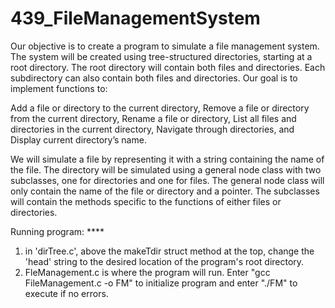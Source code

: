 # 439_FileManagementSystem

Our objective is to create a program to simulate a file management system. The system will be created using tree-structured directories, starting at a root directory. The root directory will contain both files and directories. Each subdirectory can also contain both files and directories. Our goal is to implement functions to: 

Add a file or directory to the current directory,
Remove a file or directory from the current directory,
Rename a file or directory,
List all files and directories in the current directory,
Navigate through directories,
and Display current directory’s name.

We will simulate a file by representing it with a string containing the name of the file. 
The directory will be simulated using a general node class with two subclasses, one for directories and one for files. The general node class will only contain the name of the file or directory and a pointer. The subclasses will contain the methods specific to the functions of either files or directories.

Running program: ****
1) in 'dirTree.c', above the makeTdir struct method at the top, change the 'head' string to the desired location of the program's root directory.
2) FleManagement.c is where the program will run. Enter "gcc FileManagement.c -o FM" to initialize program and enter "./FM" to execute if no errors.

